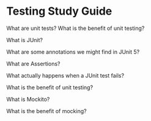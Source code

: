 # Testing Study Guide

What are unit tests? What is the benefit of unit testing?

What is JUnit?

What are some annotations we might find in JUnit 5?

What are Assertions?

What actually happens when a JUnit test fails?

What is the benefit of unit testing?

What is Mockito?

What is the benefit of mocking?